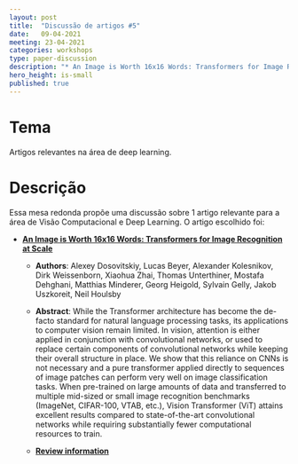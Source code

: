 ```yaml
---
layout: post
title:  "Discussão de artigos #5"
date:   09-04-2021
meeting: 23-04-2021
categories: workshops
type: paper-discussion
description: "* An Image is Worth 16x16 Words: Transformers for Image Recognition at Scale"
hero_height: is-small
published: true
---
```


# Tema

Artigos relevantes na área de deep learning.

# Descrição

Essa mesa redonda propõe uma discussão sobre 1 artigo relevante para a área de Visão Computacional e Deep Learning. O artigo escolhido foi:  

* [**An Image is Worth 16x16 Words: Transformers for Image Recognition at Scale**](https://openreview.net/pdf?id=YicbFdNTTy)

    * **Authors**: Alexey Dosovitskiy, Lucas Beyer, Alexander Kolesnikov, Dirk Weissenborn, Xiaohua Zhai, Thomas Unterthiner, Mostafa Dehghani, Matthias Minderer, Georg Heigold, Sylvain Gelly, Jakob Uszkoreit, Neil Houlsby

    * **Abstract**: While the Transformer architecture has become the de-facto standard for natural language processing tasks, its applications to computer vision remain limited. In vision, attention is either applied in conjunction with convolutional networks, or used to replace certain components of convolutional networks while keeping their overall structure in place. We show that this reliance on CNNs is not necessary and a pure transformer applied directly to sequences of image patches can perform very well on image classification tasks. When pre-trained on large amounts of data and transferred to multiple mid-sized or small image recognition benchmarks (ImageNet, CIFAR-100, VTAB, etc.), Vision Transformer (ViT) attains excellent results compared to state-of-the-art convolutional networks while requiring substantially fewer computational resources to train.

    * [**Review information**](https://openreview.net/forum?id=YicbFdNTTy)

<!---
# Discussão

<iframe style="width:660px;height:415px;"
    src="https://www.youtube.com/embed/a4XVqBzntUU" 
    allowfullscreen>
</iframe>
-->
